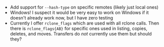 * Add support for `--hash-type` on specific remotes (likely just local ones)
* Windows! I suspect it would be very easy to work on Windows if it doesn't already work now, but I have zero testing
* Currently I offer `rclone_flags` which are used with all rclone calls. Then there is `rclone_flags{AB}` for specific ones used in listing, copies, deletes, and moves. Transfers do *not* currently use them but should they?
